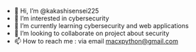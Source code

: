 - 👋 Hi, I’m @kakashisensei225
- 👀 I’m interested in cybersecurity
- 🌱 I’m currently learning cybersecurity and web applications
- 💞️ I’m looking to collaborate on project about security
- 📫 How to reach me : via email macxpython@gmail.com

<!---
DorkManu/DorkManu is a ✨ special ✨ repository because its `README.md` (this file) appears on your GitHub profile.
You can click the Preview link to take a look at your changes.
--->
